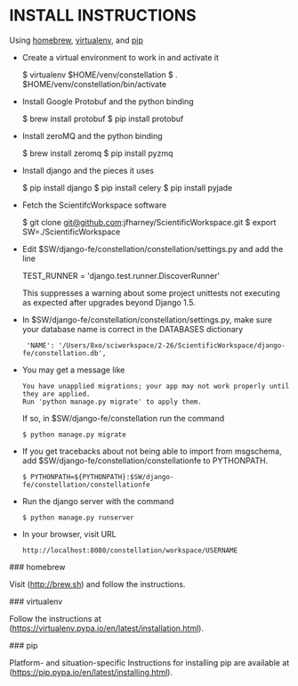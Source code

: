 # INSTALL INSTRUCTIONS

Using [homebrew](#homebrew), [virtualenv](#virtualenv), and [pip](#pip)

 - Create a virtual environment to work in and activate it

     $ virtualenv $HOME/venv/constellation
     $ . $HOME/venv/constellation/bin/activate
 
 - Install Google Protobuf and the python binding

     $ brew install protobuf
     $ pip install protobuf

 - Install zeroMQ and the python binding

     $ brew install zeromq
     $ pip install pyzmq

 - Install django and the pieces it uses

     $ pip install django
     $ pip install celery
     $ pip install pyjade

 - Fetch the ScientifcWorkspace software

     $ git clone git@github.com:jfharney/ScientificWorkspace.git
     $ export SW=./ScientificWorkspace

 - Edit $SW/django-fe/constellation/constellation/settings.py and add the line

     TEST_RUNNER = 'django.test.runner.DiscoverRunner'

   This suppresses a warning about some project unittests not executing as
   expected after upgrades beyond Django 1.5.

 - In $SW/django-fe/constellation/constellation/settings.py, make sure your
   database name is correct in the DATABASES dictionary

        'NAME': '/Users/8xo/sciworkspace/2-26/ScientificWorkspace/django-fe/constellation.db',

 - You may get a message like

       You have unapplied migrations; your app may not work properly until
       they are applied.
       Run 'python manage.py migrate' to apply them.

   If so, in $SW/django-fe/constellation run the command

       $ python manage.py migrate

 - If you get tracebacks about not being able to import from msgschema,
   add $SW/django-fe/constellation/constellationfe to PYTHONPATH.

       $ PYTHONPATH=${PYTHONPATH}:$SW/django-fe/constellation/constellationfe

 - Run the django server with the command

       $ python manage.py runserver

 - In your browser, visit URL

       http://localhost:8080/constellation/workspace/USERNAME

<a name="homebrew">
### homebrew

Visit (http://brew.sh) and follow the instructions.

<a name="virtualenv">
### virtualenv

Follow the instructions at (https://virtualenv.pypa.io/en/latest/installation.html).

<a name="pip">
### pip

Platform- and situation-specific Instructions for installing pip are
available at (https://pip.pypa.io/en/latest/installing.html).
